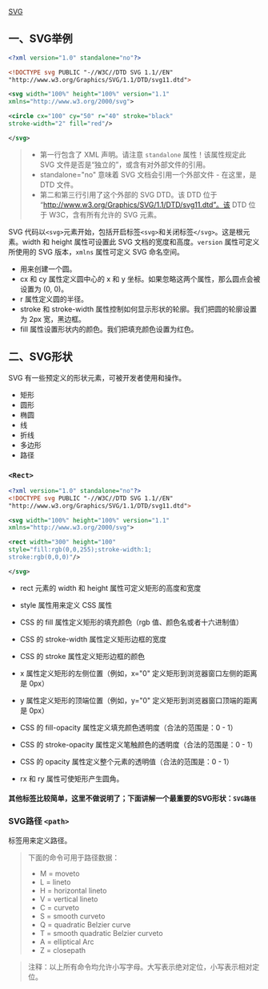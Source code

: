 [SVG](http://www.w3school.com.cn/svg/)
## 一、SVG举例

```xml
<?xml version="1.0" standalone="no"?>

<!DOCTYPE svg PUBLIC "-//W3C//DTD SVG 1.1//EN"
"http://www.w3.org/Graphics/SVG/1.1/DTD/svg11.dtd">

<svg width="100%" height="100%" version="1.1"
xmlns="http://www.w3.org/2000/svg">

<circle cx="100" cy="50" r="40" stroke="black"
stroke-width="2" fill="red"/>

</svg>

```

> * 第一行包含了 XML 声明。请注意 `standalone` 属性！该属性规定此 SVG 文件是否是“独立的”，或含有对外部文件的引用。
> * standalone="no" 意味着 SVG 文档会引用一个外部文件 - 在这里，是 DTD 文件。
> * 第二和第三行引用了这个外部的 SVG DTD。该 DTD 位于 “http://www.w3.org/Graphics/SVG/1.1/DTD/svg11.dtd”。该 DTD 位于 W3C，含有所有允许的 SVG 元素。


SVG 代码以`<svg>`元素开始，包括开启标签`<svg>`和关闭标签`</svg>`。这是根元素。width 和 height 属性可设置此 SVG 文档的宽度和高度。`version` 属性可定义所使用的 SVG 版本，`xmlns` 属性可定义 SVG 命名空间。

+ <circle> 用来创建一个圆。
+ cx 和 cy 属性定义圆中心的 x 和 y 坐标。如果忽略这两个属性，那么圆点会被设置为 (0, 0)。
+ r 属性定义圆的半径。
+ stroke 和 stroke-width 属性控制如何显示形状的轮廓。我们把圆的轮廓设置为 2px 宽，黑边框。
+ fill 属性设置形状内的颜色。我们把填充颜色设置为红色。



## 二、SVG形状

SVG 有一些预定义的形状元素，可被开发者使用和操作。

+ 矩形 <rect>
+ 圆形 <circle>
+ 椭圆 <ellipse>
+ 线 <line>
+ 折线 <polyline>
+ 多边形 <polygon>
+ 路径 <path>

### `<Rect>`

```xml
<?xml version="1.0" standalone="no"?>
<!DOCTYPE svg PUBLIC "-//W3C//DTD SVG 1.1//EN"
"http://www.w3.org/Graphics/SVG/1.1/DTD/svg11.dtd">

<svg width="100%" height="100%" version="1.1"
xmlns="http://www.w3.org/2000/svg">

<rect width="300" height="100"
style="fill:rgb(0,0,255);stroke-width:1;
stroke:rgb(0,0,0)"/>

</svg>
```

+ rect 元素的 width 和 height 属性可定义矩形的高度和宽度
+ style 属性用来定义 CSS 属性
+ CSS 的 fill 属性定义矩形的填充颜色（rgb 值、颜色名或者十六进制值）
+ CSS 的 stroke-width 属性定义矩形边框的宽度
+ CSS 的 stroke 属性定义矩形边框的颜色


+ x 属性定义矩形的左侧位置（例如，x="0" 定义矩形到浏览器窗口左侧的距离是 0px）
+ y 属性定义矩形的顶端位置（例如，y="0" 定义矩形到浏览器窗口顶端的距离是 0px）
+ CSS 的 fill-opacity 属性定义填充颜色透明度（合法的范围是：0 - 1）
+ CSS 的 stroke-opacity 属性定义笔触颜色的透明度（合法的范围是：0 - 1）

+ CSS 的 opacity 属性定义整个元素的透明值（合法的范围是：0 - 1）
+ rx 和 ry 属性可使矩形产生圆角。


#### 其他标签比较简单，这里不做说明了；下面讲解一个最重要的SVG形状：`SVG路径`

### SVG路径 `<path>`

<path> 标签用来定义路径。

>下面的命令可用于路径数据：
> + M = moveto
> + L = lineto
> + H = horizontal lineto
> + V = vertical lineto
> + C = curveto
> + S = smooth curveto
> + Q = quadratic Belzier curve
> + T = smooth quadratic Belzier curveto
> + A = elliptical Arc
> + Z = closepath

>注释：以上所有命令均允许小写字母。大写表示绝对定位，小写表示相对定位。
















#
